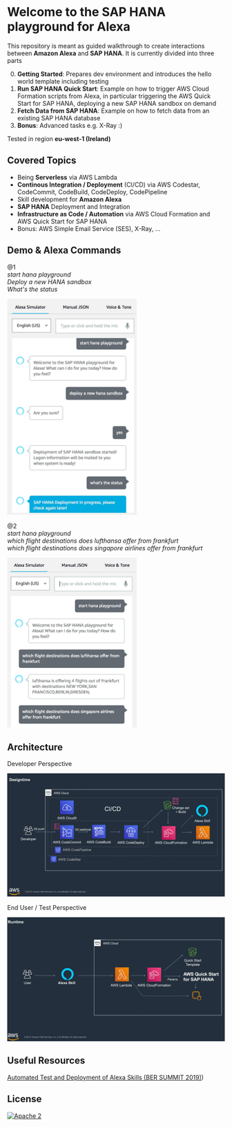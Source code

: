 # Welcome to the SAP HANA playground for Alexa

This repository is meant as guided walkthrough to create interactions between **Amazon Alexa** and **SAP HANA**.
It is currently divided into three parts

0. **Getting Started**: Prepares dev environment and introduces the hello world template including testing
1. **Run SAP HANA Quick Start**: Example on how to trigger AWS Cloud Formation scripts from Alexa, in particular triggering the AWS Quick Start for SAP HANA, deploying a new SAP HANA sandbox on demand
2. **Fetch Data from SAP HANA**: Example on how to fetch data from an existing SAP HANA database
3. **Bonus**: Advanced tasks e.g. X-Ray :)

Tested in region **eu-west-1 (Ireland)**

## Covered Topics

- Being **Serverless** via AWS Lambda
- **Continous Integration / Deployment** (CI/CD) via AWS Codestar, CodeCommit, CodeBuild, CodeDeploy, CodePipeline
- Skill development for **Amazon Alexa**
- **SAP HANA** Deployment and Integration
- **Infrastructure as Code / Automation** via AWS Cloud Formation and AWS Quick Start for SAP HANA
- Bonus: AWS Simple Email Service (SES), X-Ray, ...

## Demo & Alexa Commands

@1  
*start hana playground*  
*Deploy a new HANA sandbox*  
*What's the status*  

<img src="assets/alexa_demo1.jpg" width="300" >

@2  
*start hana playground*  
*which flight destinations does lufthansa offer from frankfurt*  
*which flight destinations does singapore airlines offer from frankfurt*  

<img src="assets/alexa_demo2.jpg" width="300" >

## Architecture

Developer Perspective

![image](assets/Architecture1.jpg)

End User / Test Perspective

![image](assets/Architecture2.jpg)

## Useful Resources

[Automated Test and Deployment of Alexa Skills (BER SUMMIT 2019)](https://aws-de-marketing.s3-eu-central-1.amazonaws.com/Field%20Marketing/Summit-Berlin-2019/Presentations/AWS_Summit_Berlin_2019_Feb27_AutomatingTestandDeploymentofAlexaSkills.pdf))

## License

[![Apache 2](https://img.shields.io/badge/license-Apache%202-blue.svg)](./LICENSE.txt)